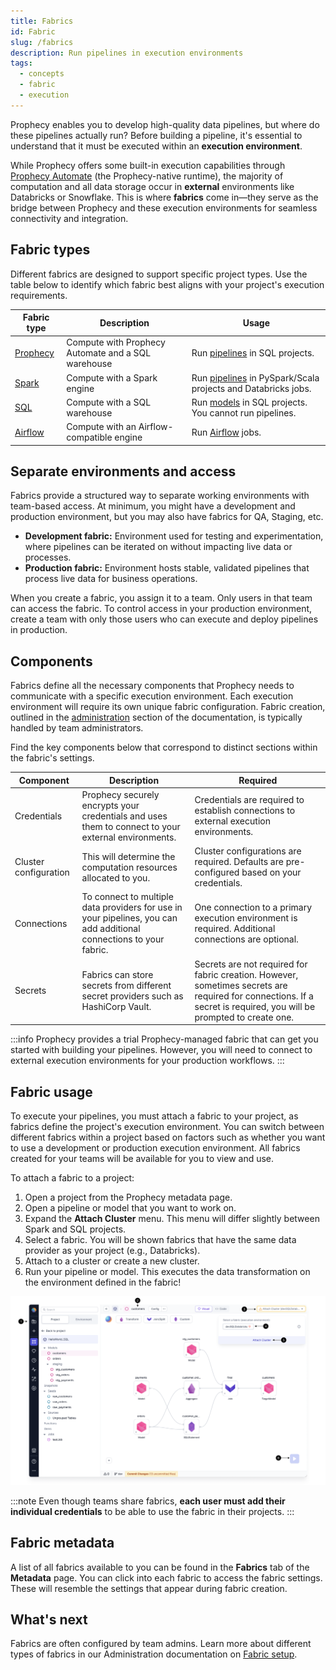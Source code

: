 ```yaml
---
title: Fabrics
id: Fabric
slug: /fabrics
description: Run pipelines in execution environments
tags:
  - concepts
  - fabric
  - execution
---
```


Prophecy enables you to develop high-quality data pipelines, but where do these pipelines actually run? Before building a pipeline, it's essential to understand that it must be executed within an **execution environment**.

While Prophecy offers some built-in execution capabilities through [Prophecy Automate](docs/administration/architecture.md) (the Prophecy-native runtime), the majority of computation and all data storage occur in **external** environments like Databricks or Snowflake. This is where **fabrics** come in—they serve as the bridge between Prophecy and these execution environments for seamless connectivity and integration.

## Fabric types

Different fabrics are designed to support specific project types. Use the table below to identify which fabric best aligns with your project's execution requirements.

| Fabric type                                            | Description                                        | Usage                                                                                             |
| ------------------------------------------------------ | -------------------------------------------------- | ------------------------------------------------------------------------------------------------- |
| [Prophecy](/administration/fabrics/prophecy-fabrics/)  | Compute with Prophecy Automate and a SQL warehouse | Run [pipelines](docs/analysts/development/pipelines/pipelines.md) in SQL projects.                |
| [Spark](/administration/fabrics/Spark-fabrics/Fabrics) | Compute with a Spark engine                        | Run [pipelines](docs/Spark/pipelines/pipelines.md) in PySpark/Scala projects and Databricks jobs. |
| [SQL](/administration/fabrics/sql-fabrics/Fabrics)     | Compute with a SQL warehouse                       | Run [models](docs/data-modeling/data-modeling.md) in SQL projects. You cannot run pipelines.      |
| [Airflow](/Orchestration/airflow/)                     | Compute with an Airflow-compatible engine          | Run [Airflow](docs/Orchestration/airflow/airflow.md) jobs.                                        |

## Separate environments and access

Fabrics provide a structured way to separate working environments with team-based access. At minimum, you might have a development and production environment, but you may also have fabrics for QA, Staging, etc.

- **Development fabric:** Environment used for testing and experimentation, where pipelines can be iterated on without impacting live data or processes.
- **Production fabric:** Environment hosts stable, validated pipelines that process live data for business operations.

When you create a fabric, you assign it to a team. Only users in that team can access the fabric. To control access in your production environment, create a team with only those users who can execute and deploy pipelines in production.

## Components

Fabrics define all the necessary components that Prophecy needs to communicate with a specific execution environment. Each execution environment will require its own unique fabric configuration. Fabric creation, outlined in the [administration](docs/administration/index.md) section of the documentation, is typically handled by team administrators.

Find the key components below that correspond to distinct sections within the fabric's settings.

| Component             | Description                                                                                                         | Required                                                                                                                                                            |
| --------------------- | ------------------------------------------------------------------------------------------------------------------- | ------------------------------------------------------------------------------------------------------------------------------------------------------------------- |
| Credentials           | Prophecy securely encrypts your credentials and uses them to connect to your external environments.                 | Credentials are required to establish connections to external execution environments.                                                                               |
| Cluster configuration | This will determine the computation resources allocated to you.                                                     | Cluster configurations are required. Defaults are pre-configured based on your credentials.                                                                         |
| Connections           | To connect to multiple data providers for use in your pipelines, you can add additional connections to your fabric. | One connection to a primary execution environment is required. Additional connections are optional.                                                                 |
| Secrets               | Fabrics can store secrets from different secret providers such as HashiCorp Vault.                                  | Secrets are not required for fabric creation. However, sometimes secrets are required for connections. If a secret is required, you will be prompted to create one. |

:::info
Prophecy provides a trial Prophecy-managed fabric that can get you started with building your pipelines. However, you will need to connect to external execution environments for your production workflows.
:::

## Fabric usage

To execute your pipelines, you must attach a fabric to your project, as fabrics define the project's execution environment. You can switch between different fabrics within a project based on factors such as whether you want to use a development or production execution environment. All fabrics created for your teams will be available for you to view and use.

To attach a fabric to a project:

1. Open a project from the Prophecy metadata page.
1. Open a pipeline or model that you want to work on.
1. Expand the **Attach Cluster** menu. This menu will differ slightly between Spark and SQL projects.
1. Select a fabric. You will be shown fabrics that have the same data provider as your project (e.g., Databricks).
1. Attach to a cluster or create a new cluster.
1. Run your pipeline or model. This executes the data transformation on the environment defined in the fabric!

![AttachCluster](./img/DatabricksAttachCluster.png)

:::note
Even though teams share fabrics, **each user must add their individual credentials** to be able to use the fabric in their projects.
:::

## Fabric metadata

A list of all fabrics available to you can be found in the **Fabrics** tab of the **Metadata** page. You can click into each fabric to access the fabric settings. These will resemble the settings that appear during fabric creation.

## What's next

Fabrics are often configured by team admins. Learn more about different types of fabrics in our Administration documentation on [Fabric setup](/administration/fabrics).
